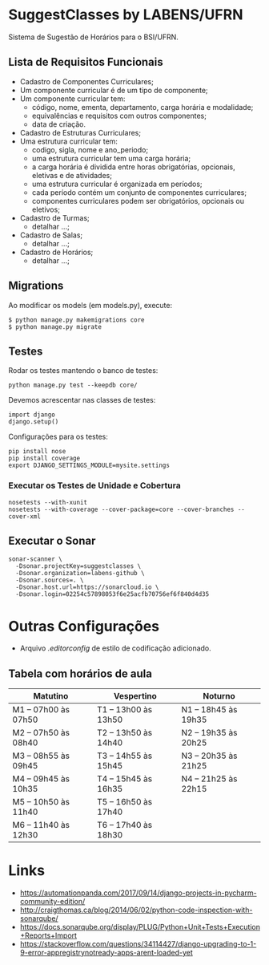 # SuggestClasses by LABENS/UFRN
Sistema de Sugestão de Horários para o BSI/UFRN.

## Lista de Requisitos Funcionais

* Cadastro de Componentes Curriculares;
* Um componente curricular é de um tipo de componente;
* Um componente curricular tem:
  * código, nome, ementa, departamento, carga horária e modalidade;
  * equivalências e requisitos com outros componentes; 
  * data de criação.
* Cadastro de Estruturas Curriculares;
* Uma estrutura curricular tem:
  * codigo, sigla, nome e ano_periodo;
  * uma estrutura curricular tem uma carga horária;
  * a carga horária é dividida entre horas obrigatórias, opcionais, eletivas e de atividades;
  * uma estrutura curricular é organizada em períodos;
  * cada período contém um conjunto de componentes curriculares;
  * componentes curriculares podem ser obrigatórios, opcionais ou eletivos;
* Cadastro de Turmas;
  * detalhar ...;
* Cadastro de Salas;
  * detalhar ...;
* Cadastro de Horários;
  * detalhar ...;

## Migrations

Ao modificar os models (em models.py), execute:

```shell script
$ python manage.py makemigrations core
$ python manage.py migrate
```

## Testes

Rodar os testes mantendo o banco de testes:

```shell script
python manage.py test --keepdb core/
```

Devemos acrescentar nas classes de testes:

```pythonstub
import django
django.setup()
```

Configurações para os testes:

```shell script
pip install nose
pip install coverage
export DJANGO_SETTINGS_MODULE=mysite.settings
```

### Executar os Testes de Unidade e Cobertura

```shell script
nosetests --with-xunit
nosetests --with-coverage --cover-package=core --cover-branches --cover-xml
```

## Executar o Sonar

```shell script
sonar-scanner \
  -Dsonar.projectKey=suggestclasses \
  -Dsonar.organization=labens-github \
  -Dsonar.sources=. \
  -Dsonar.host.url=https://sonarcloud.io \
  -Dsonar.login=02254c57898053f6e25acfb70756ef6f840d4d35
```

# Outras Configurações

* Arquivo _.editorconfig_ de estilo de codificação adicionado.

##  Tabela com horários de aula

Matutino | Vespertino | Noturno
-------- | ---------- | -------
M1 – 07h00 às 07h50 | T1 – 13h00 às 13h50 | N1 – 18h45 às 19h35
M2 – 07h50 às 08h40 | T2 – 13h50 às 14h40 | N2 – 19h35 às 20h25
M3 – 08h55 às 09h45 | T3 – 14h55 às 15h45 | N3 – 20h35 às 21h25
M4 – 09h45 às 10h35 | T4 – 15h45 às 16h35 | N4 – 21h25 às 22h15
M5 – 10h50 às 11h40 | T5 – 16h50 às 17h40 | 
M6 – 11h40 às 12h30 | T6 – 17h40 às 18h30 |

# Links

* https://automationpanda.com/2017/09/14/django-projects-in-pycharm-community-edition/
* http://craigthomas.ca/blog/2014/06/02/python-code-inspection-with-sonarqube/
* https://docs.sonarqube.org/display/PLUG/Python+Unit+Tests+Execution+Reports+Import
* https://stackoverflow.com/questions/34114427/django-upgrading-to-1-9-error-appregistrynotready-apps-arent-loaded-yet
